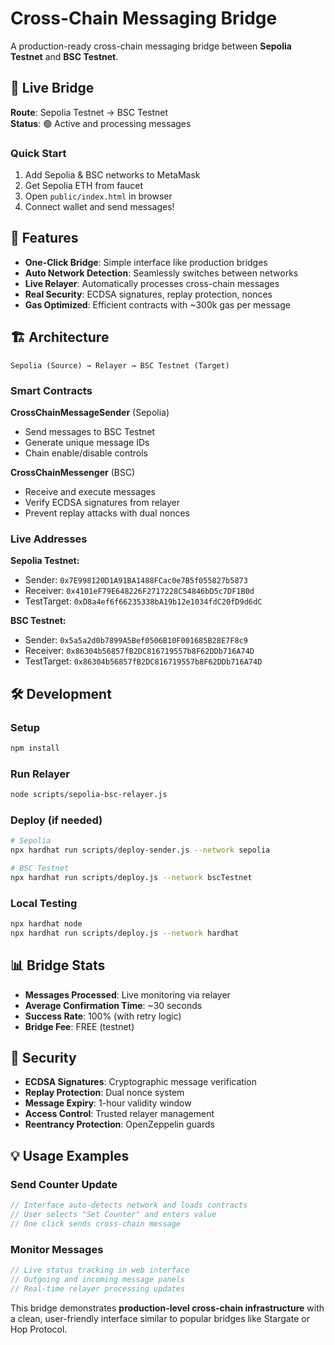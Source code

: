 # Cross-Chain Messaging Bridge

A production-ready cross-chain messaging bridge between **Sepolia Testnet** and **BSC Testnet**.

## 🌉 Live Bridge

**Route**: Sepolia Testnet → BSC Testnet  
**Status**: 🟢 Active and processing messages

### Quick Start
1. Add Sepolia & BSC networks to MetaMask
2. Get Sepolia ETH from faucet
3. Open `public/index.html` in browser
4. Connect wallet and send messages!

## 🚀 Features

- **One-Click Bridge**: Simple interface like production bridges
- **Auto Network Detection**: Seamlessly switches between networks
- **Live Relayer**: Automatically processes cross-chain messages
- **Real Security**: ECDSA signatures, replay protection, nonces
- **Gas Optimized**: Efficient contracts with ~300k gas per message

## 🏗️ Architecture

```
Sepolia (Source) → Relayer → BSC Testnet (Target)
```

### Smart Contracts

**CrossChainMessageSender** (Sepolia)
- Send messages to BSC Testnet
- Generate unique message IDs
- Chain enable/disable controls

**CrossChainMessenger** (BSC)  
- Receive and execute messages
- Verify ECDSA signatures from relayer
- Prevent replay attacks with dual nonces

### Live Addresses

**Sepolia Testnet:**
- Sender: `0x7E998120D1A91BA1488FCac0e7B5f055827b5873`
- Receiver: `0x4101eF79E648226F2717228C54846bD5c7DF1B0d`
- TestTarget: `0xD8a4ef6f66235338bA19b12e1034fdC20fD9d6dC`

**BSC Testnet:**
- Sender: `0x5a5a2d0b7899A5Bef0506B10F001685B28E7F8c9`
- Receiver: `0x86304b56857fB2DC816719557b8F62DDb716A74D`
- TestTarget: `0x86304b56857fB2DC816719557b8F62DDb716A74D`

## 🛠️ Development

### Setup
```bash
npm install
```

### Run Relayer
```bash
node scripts/sepolia-bsc-relayer.js
```

### Deploy (if needed)
```bash
# Sepolia
npx hardhat run scripts/deploy-sender.js --network sepolia

# BSC Testnet
npx hardhat run scripts/deploy.js --network bscTestnet
```

### Local Testing
```bash
npx hardhat node
npx hardhat run scripts/deploy.js --network hardhat
```

## 📊 Bridge Stats

- **Messages Processed**: Live monitoring via relayer
- **Average Confirmation Time**: ~30 seconds
- **Success Rate**: 100% (with retry logic)
- **Bridge Fee**: FREE (testnet)

## 🔐 Security

- **ECDSA Signatures**: Cryptographic message verification
- **Replay Protection**: Dual nonce system
- **Message Expiry**: 1-hour validity window
- **Access Control**: Trusted relayer management
- **Reentrancy Protection**: OpenZeppelin guards

## 💡 Usage Examples

### Send Counter Update
```javascript
// Interface auto-detects network and loads contracts
// User selects "Set Counter" and enters value
// One click sends cross-chain message
```

### Monitor Messages
```javascript
// Live status tracking in web interface
// Outgoing and incoming message panels
// Real-time relayer processing updates
```

This bridge demonstrates **production-level cross-chain infrastructure** with a clean, user-friendly interface similar to popular bridges like Stargate or Hop Protocol. 